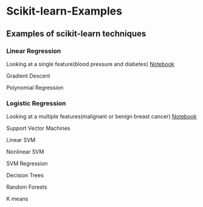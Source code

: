 # Scikit-learn-Examples

## Examples of scikit-learn techniques

### Linear Regression

Looking at a single feature(blood pressure and diabetes)
[Notebook](https://github.com/TommyDong1998/Scikit-learn-Examples/blob/main/Linear_Regression.ipynb)

Gradient Descent

Polynomial Regression

### Logistic Regression

Looking at a multiple features(malignant or benign breast cancer)
[Notebook](https://github.com/TommyDong1998/Scikit-learn-Examples/blob/main/LogisticRegression.ipynb.ipynb)

Support Vector Machines

Linear SVM

Nonlinear SVM

SVM Regression

Decision Trees

Random Forests

K means
